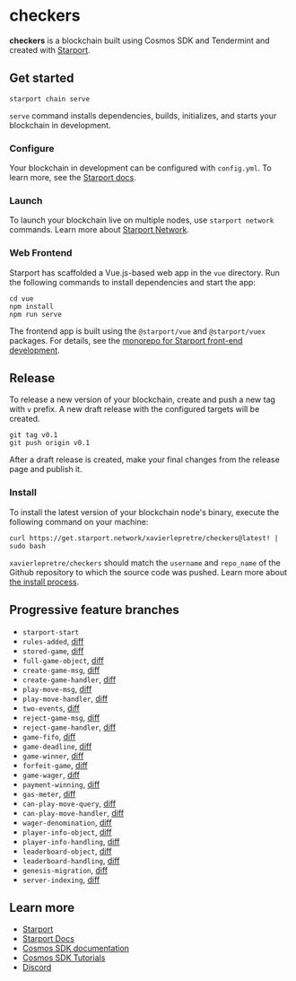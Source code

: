 # checkers
**checkers** is a blockchain built using Cosmos SDK and Tendermint and created with [Starport](https://github.com/tendermint/starport).

## Get started

```
starport chain serve
```

`serve` command installs dependencies, builds, initializes, and starts your blockchain in development.

### Configure

Your blockchain in development can be configured with `config.yml`. To learn more, see the [Starport docs](https://docs.starport.network).

### Launch

To launch your blockchain live on multiple nodes, use `starport network` commands. Learn more about [Starport Network](https://github.com/tendermint/spn).

### Web Frontend

Starport has scaffolded a Vue.js-based web app in the `vue` directory. Run the following commands to install dependencies and start the app:

```
cd vue
npm install
npm run serve
```

The frontend app is built using the `@starport/vue` and `@starport/vuex` packages. For details, see the [monorepo for Starport front-end development](https://github.com/tendermint/vue).

## Release
To release a new version of your blockchain, create and push a new tag with `v` prefix. A new draft release with the configured targets will be created.

```
git tag v0.1
git push origin v0.1
```

After a draft release is created, make your final changes from the release page and publish it.

### Install
To install the latest version of your blockchain node's binary, execute the following command on your machine:

```
curl https://get.starport.network/xavierlepretre/checkers@latest! | sudo bash
```
`xavierlepretre/checkers` should match the `username` and `repo_name` of the Github repository to which the source code was pushed. Learn more about [the install process](https://github.com/allinbits/starport-installer).

## Progressive feature branches

* `starport-start`
* `rules-added`, [diff](../../compare/starport-start..rules-added)
* `stored-game`, [diff](../../compare/rules-added..stored-game)
* `full-game-object`, [diff](../../compare/stored-game..full-game-object)
* `create-game-msg`, [diff](../../compare/full-game-object..create-game-msg)
* `create-game-handler`, [diff](../../compare/create-game-msg..create-game-handler)
* `play-move-msg`, [diff](../../compare/create-game-handler..play-move-msg)
* `play-move-handler`, [diff](../../compare/play-move-msg..play-move-handler)
* `two-events`, [diff](../../compare/play-move-handler..two-events)
* `reject-game-msg`, [diff](../../compare/two-events..reject-game-msg)
* `reject-game-handler`, [diff](../../compare/reject-game-msg..reject-game-handler)
* `game-fifo`, [diff](../../compare/reject-game-handler..game-fifo)
* `game-deadline`, [diff](../../compare/game-fifo..game-deadline)
* `game-winner`, [diff](../../compare/game-deadline..game-winner)
* `forfeit-game`, [diff](../../compare/game-winner..forfeit-game)
* `game-wager`, [diff](../../compare/forfeit-game..game-wager)
* `payment-winning`, [diff](../../compare/game-wager..payment-winning)
* `gas-meter`, [diff](../../compare/payment-winning..gas-meter)
* `can-play-move-query`, [diff](../../compare/gas-meter..can-play-move-query)
* `can-play-move-handler`, [diff](../../compare/can-play-move-query..can-play-move-handler)
* `wager-denomination`, [diff](../../compare/can-play-move-handler..wager-denomination)
* `player-info-object`, [diff](../../compare/wager-denomination..player-info-object)
* `player-info-handling`, [diff](../../compare/player-info-object..player-info-handling)
* `leaderboard-object`, [diff](../../compare/player-info-handling..leaderboard-object)
* `leaderboard-handling`, [diff](../../compare/leaderboard-object..leaderboard-handling)
* `genesis-migration`, [diff](../../compare/leaderboard-handling..genesis-migration)
* `server-indexing`, [diff](../../compare/genesis-migration..server-indexing)

## Learn more

- [Starport](https://github.com/tendermint/starport)
- [Starport Docs](https://docs.starport.network)
- [Cosmos SDK documentation](https://docs.cosmos.network)
- [Cosmos SDK Tutorials](https://tutorials.cosmos.network)
- [Discord](https://discord.gg/W8trcGV)
